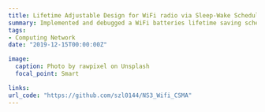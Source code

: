 ```yaml
---
title: Lifetime Adjustable Design for WiFi radio via Sleep-Wake Scheduling in Network Simulator 3 (NS-3)
summary: Implemented and debugged a WiFi batteries lifetime saving scheduling algorithm for CSMA protocol in Network Simulator 3 (NS-3) using C/C++ under Linux Ubuntu system
tags:
- Computing Network
date: "2019-12-15T00:00:00Z"

image:
  caption: Photo by rawpixel on Unsplash
  focal_point: Smart

links:
url_code: "https://github.com/szl0144/NS3_Wifi_CSMA"
---
```


